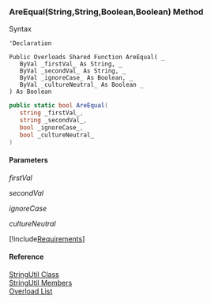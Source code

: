 ﻿### AreEqual(String,String,Boolean,Boolean) Method

Syntax

```vbnet
'Declaration

Public Overloads Shared Function AreEqual( _
   ByVal _firstVal_ As String, _
   ByVal _secondVal_ As String, _
   ByVal _ignoreCase_ As Boolean, _
   ByVal _cultureNeutral_ As Boolean _
) As Boolean
```

```csharp
public static bool AreEqual( 
   string _firstVal_,
   string _secondVal_,
   bool _ignoreCase_,
   bool _cultureNeutral_
)
```

#### Parameters

_firstVal_

_secondVal_

_ignoreCase_

_cultureNeutral_

[!include[Requirements](../partials/requirements.md)]

#### Reference

[StringUtil Class](FChoice.Common~FChoice.Common.StringUtil.md)  
[StringUtil Members](FChoice.Common~FChoice.Common.StringUtil_members.md)  
[Overload List](FChoice.Common~FChoice.Common.StringUtil~AreEqual.md)